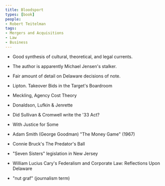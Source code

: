```yaml
---
title: Bloodsport
types: [book]
people:
- Robert Teitelman
tags:
- Mergers and Acquisitions
- Law
- Business
---
```


- Good synthesis of cultural, theoretical, and legal currents.
- The author is apparently Michael Jensen's stalker.
- Fair amount of detail on Delaware decisions of note.

- Lipton. Takeover Bids in the Target's Boardroom
- Meckling, Agency Cost Theory
- Donaldson, Lufkin & Jenrette
- Did Sullivan & Cromwell write the '33 Act?
- With Justice for Some
- Adam Smith (George Goodman) "The Money Game" (1967)
- Connie Bruck's The Predator's Ball
- "Seven Sisters" legislation in New Jersey
- William Lucius Cary's Federalism and Corporate Law: Reflections Upon Delaware
- "nut graf" (journalism term)

